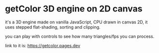 # getColor 3D engine on 2D canvas
it's a 3D engine made on vanilla JavaScript, CPU drawn in canvas 2D, it uses stepped flat-shading, sorting and clipping.

you can play with controls to see how many triangles/fps you can process.

link to it is:
https://getcolor.pages.dev

